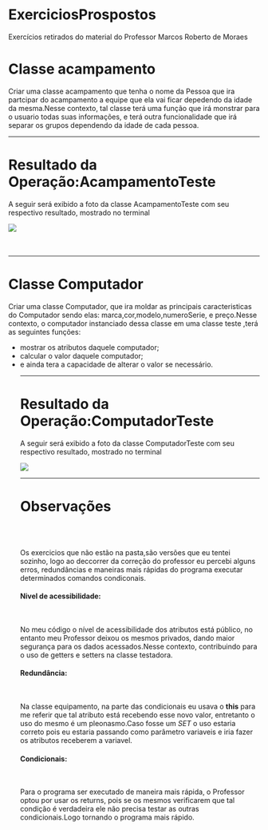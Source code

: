 # ExerciciosProspostos
Exercícios retirados do material do Professor Marcos Roberto de Moraes
<h1>Classe acampamento</h1>
<p>Criar uma classe acampamento  que tenha o nome da Pessoa que ira partcipar do acampamento
 a equipe que ela vai ficar depedendo da idade da mesma.Nesse contexto, tal classe terá uma função que
 irá monstrar para o usuario todas suas informações, e terá outra funcionalidade que irá separar os grupos 
 dependendo da idade de cada pessoa.
 </p>
 <hr>
 <h1>Resultado da Operação:AcampamentoTeste</h1>
 <p> A seguir será exibido a foto da classe AcampamentoTeste com seu respectivo resultado, mostrado no terminal</p>
 <img src="https://user-images.githubusercontent.com/111141842/225959904-fd210f48-4c40-4fd2-b083-960bed130e3a.png"><br><br><br>
 <hr>
 <h1>Classe Computador </h1>
 <p> Criar  uma classe Computador,  que ira moldar as principais caracteristicas do Computador sendo elas:
 marca,cor,modelo,numeroSerie, e preço.Nesse contexto, o computador instanciado  dessa classe  em uma classe teste ,terá as seguintes funções:<br>
 <ul>
  <li>mostrar os atributos daquele computador;</li> 
  <li>calcular o valor daquele computador;</li> 
  <li>e ainda tera a capacidade de alterar o valor se necessário.</li>
  
    

</p>
<hr>

 <h1>Resultado da Operação:ComputadorTeste</h1>
 <p> A seguir será exibido a foto da classe ComputadorTeste com seu respectivo resultado, mostrado no terminal</p>
 <img src= "https://user-images.githubusercontent.com/111141842/225962655-ac09eba7-37e6-4657-ab2e-714ac29038b9.png">
 
  <hr>
  <h1>Observações</h1><br><br>
  <p>
   Os exercicios que não estão na pasta,são versões que eu tentei sozinho, logo ao deccorrer da correção do professor eu percebi alguns erros, redundâncias e
    maneiras mais rápidas do programa executar determinados comandos condiconais.<br>
    </p>
    <h4>Nivel de acessibilidade:</h4><br>
    <p>
     No meu código   o nível de acessibilidade dos atributos está público, no entanto meu Professor deixou os mesmos privados, dando maior segurança
     para os dados acessados.Nesse contexto, contribuindo para o uso de getters e setters na classe testadora.<br>
     </p>
     <h4>Redundância:</h4><br>
     <p>
      Na classe equipamento, na parte das condicionais eu usava o <strong>this</strong>  para me referir que tal atributo está recebendo esse novo valor,
      entretanto o uso do mesmo  é um pleonasmo.Caso fosse um <i>SET</i> o uso estaria correto pois eu estaria passando como parâmetro variaveis e iria fazer
       os atributos receberem a variavel.<br>
       </p>
       <h4>Condicionais:</h4><br>
       <p>
       Para o programa ser executado de maneira mais rápida, o Professor optou por usar os returns, pois  se os mesmos verificarem que tal 
       condição é verdadeira ele não precisa testar as outras condicionais.Logo tornando o programa mais rápido.
                 
    
    
    
  
  


